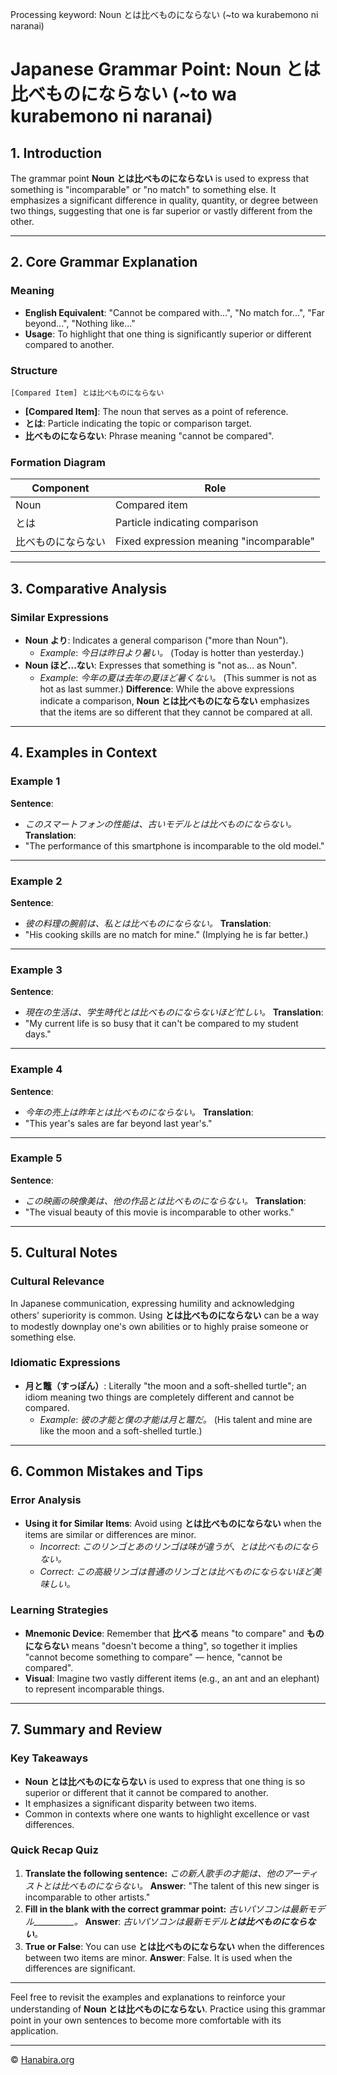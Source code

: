 Processing keyword: Noun とは比べものにならない (~to wa kurabemono ni naranai)
# Japanese Grammar Point: Noun とは比べものにならない (~to wa kurabemono ni naranai)

## 1. Introduction
The grammar point **Noun とは比べものにならない** is used to express that something is "incomparable" or "no match" to something else. It emphasizes a significant difference in quality, quantity, or degree between two things, suggesting that one is far superior or vastly different from the other.

---
## 2. Core Grammar Explanation
### Meaning
- **English Equivalent**: "Cannot be compared with...", "No match for...", "Far beyond...", "Nothing like..."
- **Usage**: To highlight that one thing is significantly superior or different compared to another.
### Structure
```
[Compared Item] とは比べものにならない
```
- **[Compared Item]**: The noun that serves as a point of reference.
- **とは**: Particle indicating the topic or comparison target.
- **比べものにならない**: Phrase meaning "cannot be compared".
### Formation Diagram
| Component           | Role                                    |
| ------------------- | --------------------------------------- |
| Noun                | Compared item                           |
| とは                | Particle indicating comparison          |
| 比べものにならない | Fixed expression meaning "incomparable" |
---
## 3. Comparative Analysis
### Similar Expressions
- **Noun より**: Indicates a general comparison ("more than Noun").
  - *Example*: *今日は昨日より暑い。* (Today is hotter than yesterday.)
- **Noun ほど...ない**: Expresses that something is "not as... as Noun".
  - *Example*: *今年の夏は去年の夏ほど暑くない。* (This summer is not as hot as last summer.)
**Difference**: While the above expressions indicate a comparison, **Noun とは比べものにならない** emphasizes that the items are so different that they cannot be compared at all.
---
## 4. Examples in Context
### Example 1
**Sentence**:
- *このスマートフォンの性能は、古いモデルとは比べものにならない。*
**Translation**:
- "The performance of this smartphone is incomparable to the old model."
---
### Example 2
**Sentence**:
- *彼の料理の腕前は、私とは比べものにならない。*
**Translation**:
- "His cooking skills are no match for mine." (Implying he is far better.)
---
### Example 3
**Sentence**:
- *現在の生活は、学生時代とは比べものにならないほど忙しい。*
**Translation**:
- "My current life is so busy that it can't be compared to my student days."
---
### Example 4
**Sentence**:
- *今年の売上は昨年とは比べものにならない。*
**Translation**:
- "This year's sales are far beyond last year's."
---
### Example 5
**Sentence**:
- *この映画の映像美は、他の作品とは比べものにならない。*
**Translation**:
- "The visual beauty of this movie is incomparable to other works."
---
## 5. Cultural Notes
### Cultural Relevance
In Japanese communication, expressing humility and acknowledging others' superiority is common. Using **とは比べものにならない** can be a way to modestly downplay one's own abilities or to highly praise someone or something else.
### Idiomatic Expressions
- **月と鼈（すっぽん）**: Literally "the moon and a soft-shelled turtle"; an idiom meaning two things are completely different and cannot be compared.
  - *Example*: *彼の才能と僕の才能は月と鼈だ。* (His talent and mine are like the moon and a soft-shelled turtle.)
---
## 6. Common Mistakes and Tips
### Error Analysis
- **Using it for Similar Items**: Avoid using **とは比べものにならない** when the items are similar or differences are minor.
  - *Incorrect*: *このリンゴとあのリンゴは味が違うが、とは比べものにならない。*
  - *Correct*: *この高級リンゴは普通のリンゴとは比べものにならないほど美味しい。*
### Learning Strategies
- **Mnemonic Device**: Remember that **比べる** means "to compare" and **ものにならない** means "doesn't become a thing", so together it implies "cannot become something to compare" — hence, "cannot be compared".
- **Visual**: Imagine two vastly different items (e.g., an ant and an elephant) to represent incomparable things.
---
## 7. Summary and Review
### Key Takeaways
- **Noun とは比べものにならない** is used to express that one thing is so superior or different that it cannot be compared to another.
- It emphasizes a significant disparity between two items.
- Common in contexts where one wants to highlight excellence or vast differences.
### Quick Recap Quiz
1. **Translate the following sentence:**
   *この新人歌手の才能は、他のアーティストとは比べものにならない。*
   **Answer**: "The talent of this new singer is incomparable to other artists."
2. **Fill in the blank with the correct grammar point:**
   *古いパソコンは最新モデル__________。*
   **Answer**: *古いパソコンは最新モデル**とは比べものにならない**。*
3. **True or False**: You can use **とは比べものにならない** when the differences between two items are minor.
   **Answer**: False. It is used when the differences are significant.
---
Feel free to revisit the examples and explanations to reinforce your understanding of **Noun とは比べものにならない**. Practice using this grammar point in your own sentences to become more comfortable with its application.


---

© [Hanabira.org](https://hanabira.org)
